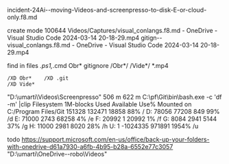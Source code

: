 incident-24Ai--moving-Videos-and-screenpresso-to-disk-E-or-cloud-only.f8.md



 create mode 100644 Videos/Captures/visual_conlangs.f8.md - OneDrive - Visual Studio Code 2024-03-14 20-18-29.mp4
gitign--visual_conlangs.f8.md - OneDrive - Visual Studio Code 2024-03-14 20-18-29.mp4

find in files
*.ps1,*.cmd
Obr\*
gitignore
/Obr*/
/Vide*/
*.mp4

    /XD Obr*    /XD .git   
    /XD Vide*    


"D:\umarti\Videos\Screenpresso"
506 m
622 m
C:\pf\Git\bin\bash.exe -c 'df -m'   |clip
Filesystem           1M-blocks     Used Available  Use% Mounted on
C:/Program Files/Git    151328   132471     18858   88% /
D:                       78056    77208       849   99% /d
E:                       71000     2743     68258    4% /e
F:                       20992        1     20992    1% /f
G:                        8084     2941      5144   37% /g
H:                       11000     2981      8020   28% /h
U:                           1 -1024335    971891 1954% /u

todo
https://support.microsoft.com/en-us/office/back-up-your-folders-with-onedrive-d61a7930-a6fb-4b95-b28a-6552e77c3057
"D:\umarti\OneDrive--robo\Videos"

